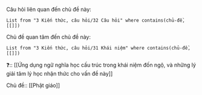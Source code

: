 Câu hỏi liên quan đến chủ đề này:
```dataview
List from "3 Kiến thức, câu hỏi/32 Câu hỏi" where contains(chủ-đề,[[]]) 
```

Chủ đề quan tâm đến chủ đề này:
```dataview
List from "3 Kiến thức, câu hỏi/31 Khái niệm" where contains(chủ-đề,[[]]) 
```
 
❓:: [[Ứng dụng ngữ nghĩa học cấu trúc trong khái niệm đốn ngộ, và những lý giải tâm lý học nhận thức cho vấn đề này]]

Chủ đề:: [[Phật giáo]]